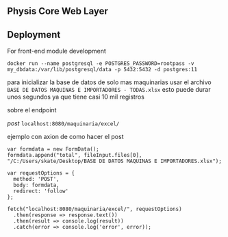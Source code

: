 ## Physis Core Web Layer


## Deployment

For front-end module development
```
docker run --name postgresql -e POSTGRES_PASSWORD=rootpass -v my_dbdata:/var/lib/postgresql/data -p 5432:5432 -d postgres:11
```

para inicializar la base de datos de solo mas maquinarias usar 
el archivo `BASE DE DATOS MAQUINAS E IMPORTADORES - TODAS.xlsx`
esto puede durar unos segundos ya que tiene casi 10 mil registros 

sobre el endpoint 

*post* `localhost:8080/maquinaria/excel/`

ejemplo con axion de como hacer el post 
```
var formdata = new FormData();
formdata.append("total", fileInput.files[0], "/C:/Users/skate/Desktop/BASE DE DATOS MAQUINAS E IMPORTADORES.xlsx");

var requestOptions = {
  method: 'POST',
  body: formdata,
  redirect: 'follow'
};

fetch("localhost:8080/maquinaria/excel/", requestOptions)
  .then(response => response.text())
  .then(result => console.log(result))
  .catch(error => console.log('error', error));
```


